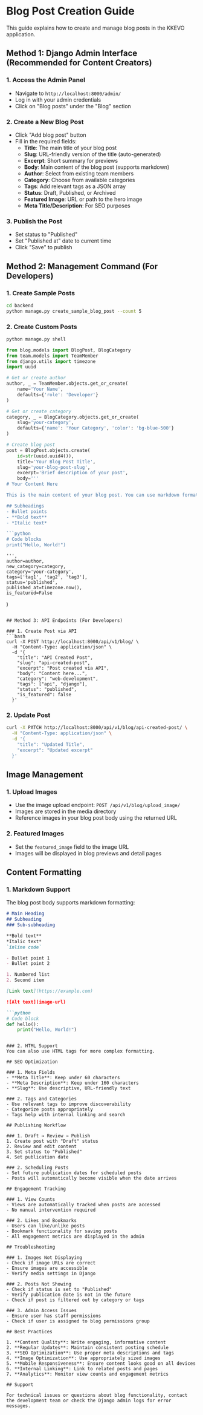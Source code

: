 # Blog Post Creation Guide

This guide explains how to create and manage blog posts in the KKEVO application.

## Method 1: Django Admin Interface (Recommended for Content Creators)

### 1. Access the Admin Panel
- Navigate to `http://localhost:8000/admin/`
- Log in with your admin credentials
- Click on "Blog posts" under the "Blog" section

### 2. Create a New Blog Post
- Click "Add blog post" button
- Fill in the required fields:
  - **Title**: The main title of your blog post
  - **Slug**: URL-friendly version of the title (auto-generated)
  - **Excerpt**: Short summary for previews
  - **Body**: Main content of the blog post (supports markdown)
  - **Author**: Select from existing team members
  - **Category**: Choose from available categories
  - **Tags**: Add relevant tags as a JSON array
  - **Status**: Draft, Published, or Archived
  - **Featured Image**: URL or path to the hero image
  - **Meta Title/Description**: For SEO purposes

### 3. Publish the Post
- Set status to "Published"
- Set "Published at" date to current time
- Click "Save" to publish

## Method 2: Management Command (For Developers)

### 1. Create Sample Posts
```bash
cd backend
python manage.py create_sample_blog_post --count 5
```

### 2. Create Custom Posts
```bash
python manage.py shell
```

```python
from blog.models import BlogPost, BlogCategory
from team.models import TeamMember
from django.utils import timezone
import uuid

# Get or create author
author, _ = TeamMember.objects.get_or_create(
    name='Your Name',
    defaults={'role': 'Developer'}
)

# Get or create category
category, _ = BlogCategory.objects.get_or_create(
    slug='your-category',
    defaults={'name': 'Your Category', 'color': 'bg-blue-500'}
)

# Create blog post
post = BlogPost.objects.create(
    id=str(uuid.uuid4()),
    title='Your Blog Post Title',
    slug='your-blog-post-slug',
    excerpt='Brief description of your post',
    body='''
# Your Content Here

This is the main content of your blog post. You can use markdown formatting.

## Subheadings
- Bullet points
- **Bold text**
- *Italic text*

```python
# Code blocks
print("Hello, World!")
```
    ''',
    author=author,
    new_category=category,
    category='your-category',
    tags=['tag1', 'tag2', 'tag3'],
    status='published',
    published_at=timezone.now(),
    is_featured=False
)
```

## Method 3: API Endpoints (For Developers)

### 1. Create Post via API
```bash
curl -X POST http://localhost:8000/api/v1/blog/ \
  -H "Content-Type: application/json" \
  -d '{
    "title": "API Created Post",
    "slug": "api-created-post",
    "excerpt": "Post created via API",
    "body": "Content here...",
    "category": "web-development",
    "tags": ["api", "django"],
    "status": "published",
    "is_featured": false
  }'
```

### 2. Update Post
```bash
curl -X PATCH http://localhost:8000/api/v1/blog/api-created-post/ \
  -H "Content-Type: application/json" \
  -d '{
    "title": "Updated Title",
    "excerpt": "Updated excerpt"
  }'
```

## Image Management

### 1. Upload Images
- Use the image upload endpoint: `POST /api/v1/blog/upload_image/`
- Images are stored in the media directory
- Reference images in your blog post body using the returned URL

### 2. Featured Images
- Set the `featured_image` field to the image URL
- Images will be displayed in blog previews and detail pages

## Content Formatting

### 1. Markdown Support
The blog post body supports markdown formatting:

```markdown
# Main Heading
## Subheading
### Sub-subheading

**Bold text**
*Italic text*
`inline code`

- Bullet point 1
- Bullet point 2

1. Numbered list
2. Second item

[Link text](https://example.com)

![Alt text](image-url)

```python
# Code block
def hello():
    print("Hello, World!")
```
```

### 2. HTML Support
You can also use HTML tags for more complex formatting.

## SEO Optimization

### 1. Meta Fields
- **Meta Title**: Keep under 60 characters
- **Meta Description**: Keep under 160 characters
- **Slug**: Use descriptive, URL-friendly text

### 2. Tags and Categories
- Use relevant tags to improve discoverability
- Categorize posts appropriately
- Tags help with internal linking and search

## Publishing Workflow

### 1. Draft → Review → Publish
1. Create post with "Draft" status
2. Review and edit content
3. Set status to "Published"
4. Set publication date

### 2. Scheduling Posts
- Set future publication dates for scheduled posts
- Posts will automatically become visible when the date arrives

## Engagement Tracking

### 1. View Counts
- Views are automatically tracked when posts are accessed
- No manual intervention required

### 2. Likes and Bookmarks
- Users can like/unlike posts
- Bookmark functionality for saving posts
- All engagement metrics are displayed in the admin

## Troubleshooting

### 1. Images Not Displaying
- Check if image URLs are correct
- Ensure images are accessible
- Verify media settings in Django

### 2. Posts Not Showing
- Check if status is set to "Published"
- Verify publication date is not in the future
- Check if post is filtered out by category or tags

### 3. Admin Access Issues
- Ensure user has staff permissions
- Check if user is assigned to blog permissions group

## Best Practices

1. **Content Quality**: Write engaging, informative content
2. **Regular Updates**: Maintain consistent posting schedule
3. **SEO Optimization**: Use proper meta descriptions and tags
4. **Image Optimization**: Use appropriately sized images
5. **Mobile Responsiveness**: Ensure content looks good on all devices
6. **Internal Linking**: Link to related posts and pages
7. **Analytics**: Monitor view counts and engagement metrics

## Support

For technical issues or questions about blog functionality, contact the development team or check the Django admin logs for error messages.






